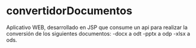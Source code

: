 # convertidorDocumentos
Aplicativo WEB, desarrollado en JSP que consume un api para realizar la conversión de los siguientes documentos: 
-docx a odt
-pptx a odp 
-xlsx a ods.
